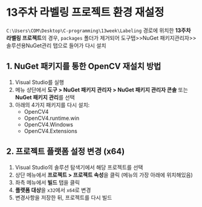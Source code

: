 <!DOCTYPE html>
<html lang="ko">
<head>
    <meta charset="UTF-8">
</head>
<body>
    <h1>13주차 라벨링 프로젝트 환경 재설정 </h1>

<p>
        <code>C:\Users\COM\Desktop\C-programming\13week\Labeling</code> 경로에 위치한 
        <strong>13주차 라벨링 프로젝트</strong>의 경우, 
        <code>packages</code> 폴더가 제거되어 도구탭>>NuGet 패키지관리자>>솔루션용NuGet관리 탭으로 들어가 다시 설치
    </p>

<h2>1. NuGet 패키지를 통한 OpenCV 재설치 방법</h2>
    <ol>
        <li>Visual Studio를 실행</li>
        <li>
            메뉴 상단에서 <strong>도구 &gt; NuGet 패키지 관리자 &gt; NuGet 패키지 관리자 콘솔</strong> 
            또는 <strong>NuGet 패키지 관리</strong>를 선택
        </li>
        <li>아래의 4가지 패키지를 다시 설치:
            <ul>
                <li>OpenCV4</li>
                <li>OpenCV4.runtime.win</li>
                <li>OpenCV4.Windows</li>
                <li>OpenCV4.Extensions</li>
            </ul>
        </li>
    </ol>

<h2>2. 프로젝트 플랫폼 설정 변경 (x64)</h2>
    <ol>
        <li>Visual Studio의 솔루션 탐색기에서 해당 프로젝트를 선택</li>
        <li>
            상단 메뉴에서 <strong>프로젝트 &gt; 프로젝트 속성</strong>을 클릭
            (메뉴의 가장 아래에 위치해있음)
        </li>
        <li>좌측 메뉴에서 <strong>빌드</strong> 탭을 클릭</li>
        <li><strong>플랫폼 대상</strong>을 <code>x32</code>에서 <code>x64</code>로 변경</li>
        <li>변경사항을 저장한 뒤, 프로젝트를 다시 빌드</li>
    </ol>
</body>
</html>
